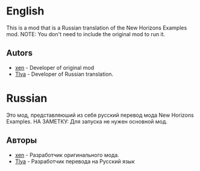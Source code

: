 # English
 This is a mod that is a Russian translation of the New Horizons Examples mod. 
NOTE: You don't need to include the original mod to run it.
## Autors
- [xen](https://github.com/xen) - Developer of original mod
- [Tlya](https://github.com/Tllya) - Developer of Russian translation.

# Russian
Это мод, представляюший из себя русский перевод мода New Horizons Examples.
НА ЗАМЕТКУ: Для запуска не нужен основной мод.

## Авторы

- [xen](https://github.com/xen) - Разработчик оригинального мода.
- [Tlya](https://github.com/Tllya) - Разработчик перевода на Русский язык

